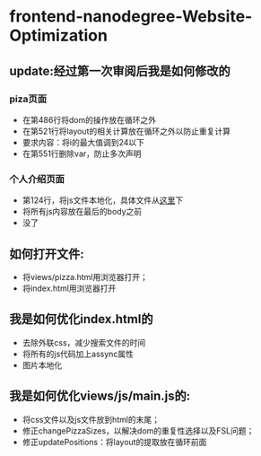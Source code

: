 # frontend-nanodegree-Website-Optimization
## update:经过第一次审阅后我是如何修改的
### piza页面
- 在第486行将dom的操作放在循环之外
- 在第521行将layout的相关计算放在循环之外以防止重复计算
- 要求内容：将i的最大值调到24以下
- 在第551行删除var，防止多次声明
### 个人介绍页面


- 第124行，将js文件本地化，具体文件从[这里](https://github.com/eladkarako/reversed-engineered-google-analytics-js/blob/master/analytics.js)下
- 将所有js内容放在最后的body之前
- 没了

## 如何打开文件:

- 将views/pizza.html用浏览器打开；
- 将index.html用浏览器打开

## 我是如何优化index.html的
 - 去除外联css，减少搜索文件的时间
 - 将所有的js代码加上assync属性
 - 图片本地化
 
## 我是如何优化views/js/main.js的:
- 将css文件以及js文件放到html的末尾；
- 修正changePizzaSizes，以解决dom的重复性选择以及FSL问题；
- 修正updatePositions：将layout的提取放在循环前面
